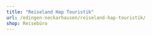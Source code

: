 ```yaml
---
title: "Reiseland Hap Touristik"
url: /edingen-neckarhausen/reiseland-hap-touristik/
shop: Reisebüro
---
```

